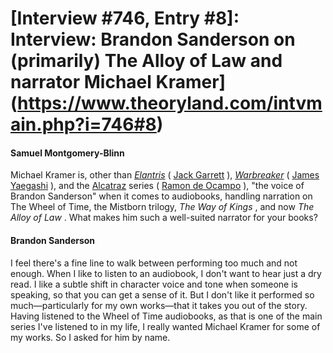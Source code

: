 # [Interview #746, Entry #8]: Interview: Brandon Sanderson on (primarily) The Alloy of Law and narrator Michael Kramer](https://www.theoryland.com/intvmain.php?i=746#8)

#### Samuel Montgomery-Blinn

Michael Kramer is, other than
[*Elantris*](http://www.audible.com/pd/ref=sr_1_8_s?asin=B002V5CMZ8&qid=1332460857&sr=1-8)
(
[Jack Garrett](http://www.audible.com/search/ref=sr_1_8_nsrch_s?searchNarrator=Jack+Garrett&qid=1332460857&sr=1-8)
),
[*Warbreaker*](http://www.audible.com/pd/ref=sr_1_10_s?asin=B002V015YC&qid=1332460857&sr=1-10)
(
[James Yaegashi](http://www.audible.com/search/ref=sr_1_10_nsrch_s?searchNarrator=James+Yaegashi&qid=1332460857&sr=1-10)
), and the
[Alcatraz](http://www.audible.com/pd/ref=sr_1_11?asin=B005GGGC3M&qid=1332460857&sr=1-11)
series (
[Ramon de Ocampo](http://www.audible.com/search/ref=sr_1_9_nsrch?searchNarrator=Ramon+de+Ocampo&qid=1332460857&sr=1-9)
), "the voice of Brandon Sanderson" when it comes to audiobooks, handling narration on The Wheel of Time, the Mistborn trilogy,
*The Way of Kings*
, and now
*The Alloy of Law*
. What makes him such a well-suited narrator for your books?

#### Brandon Sanderson

I feel there's a fine line to walk between performing too much and not enough. When I like to listen to an audiobook, I don't want to hear just a dry read. I like a subtle shift in character voice and tone when someone is speaking, so that you can get a sense of it. But I don't like it performed so much—particularly for my own works—that it takes you out of the story. Having listened to the Wheel of Time audiobooks, as that is one of the main series I've listened to in my life, I really wanted Michael Kramer for some of my works. So I asked for him by name.

